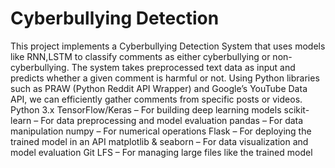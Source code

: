 # Cyberbullying Detection
This project implements a Cyberbullying Detection System that uses models like RNN,LSTM to classify comments as either cyberbullying or non-cyberbullying. The system takes preprocessed text data as input and predicts whether a given comment is harmful or not.
Using Python libraries such as PRAW (Python Reddit API Wrapper) and Google’s YouTube Data API, we can efficiently gather comments from specific posts or videos.
Python 3.x
TensorFlow/Keras – For building deep learning models
scikit-learn – For data preprocessing and model evaluation
pandas – For data manipulation
numpy – For numerical operations
Flask – For deploying the trained model in an API
matplotlib & seaborn – For data visualization and model evaluation
Git LFS – For managing large files like the trained model
